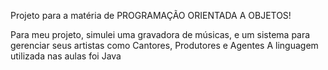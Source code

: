 Projeto para a matéria de PROGRAMAÇÃO ORIENTADA A OBJETOS!

Para meu projeto, simulei uma gravadora de músicas, e um sistema para gerenciar seus artistas como Cantores, Produtores e Agentes
A linguagem utilizada nas aulas foi Java

